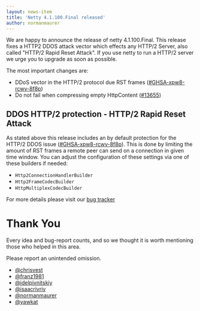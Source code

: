 ```yaml
---
layout: news-item
title: 'Netty 4.1.100.Final released'
author: normanmaurer
---
```


We are happy to announce the release of netty 4.1.100.Final. This release fixes a HTTP2 DDOS attack vector which effects any HTTP/2 Server, also called "HTTP/2 Rapid Reset Attack". If you use netty to run a HTTP/2 server we urge you to upgrade as soon as possible. 

The most important changes are:

* DDoS vector in the HTTP/2 protocol due RST frames ([#GHSA-xpw8-rcwv-8f8p](https://github.com/netty/netty/security/advisories/GHSA-xpw8-rcwv-8f8p)) 
* Do not fail when compressing empty HttpContent ([#13655](hhttps://github.com/netty/netty/pull/13655)) 

## DDOS HTTP/2 protection - HTTP/2 Rapid Reset Attack

As stated above this release includes an by default protection for the HTTP/2 DDOS issue ([#GHSA-xpw8-rcwv-8f8p](https://github.com/netty/netty/security/advisories/GHSA-xpw8-rcwv-8f8p)).
This is done by limiting the amount of RST frames a remote peer can send on a connection in given time window. You can adjust the configuration of these settings via one of these builders if needed:

- `Http2ConnectionHandlerBuilder`
- `Http2FrameCodecBuilder`
- `HttpMultiplexCodecBuilder`

For more details please visit our [bug tracker](https://github.com/netty/netty/issues?q=milestone%3A4.1.100.Final+is%3Aclosed)

# Thank You

Every idea and bug-report counts, and so we thought it is worth mentioning those who helped in this area.

Please report an unintended omission.

* [@chrisvest](https://github.com/chrisvest)
* [@franz1981](https://github.com/franz1981)
* [@idelpivnitskiy](https://github.com/idelpivnitskiy)
* [@isaacrivriv](https://github.com/isaacrivriv)
* [@normanmaurer](https://github.com/normanmaurer)
* [@yawkat](https://github.com/yawkat)